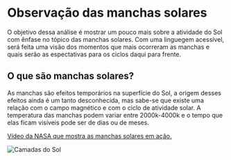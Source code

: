 

# Observação das manchas solares
O objetivo dessa análise é mostrar um pouco mais sobre a atividade do Sol com ênfase no tópico das manchas solares. Com uma linguegem acessível, será feita uma visão dos momentos que mais ocorreram as manchas e quais serão as espectativas para os ciclos daqui para frente. 

## O que são manchas solares?
As manchas são efeitos temporários na superfície do Sol, a origem desses efeitos ainda é um tanto desconhecida, mas sabe-se que existe uma relação com o campo magnético e com o ciclo de atividade solar. A temperatura das manchas podem variar entre 2000k-4000k e o tempo que elas ficam visíveis pode ser de dias ou de meses.

[Vídeo da NASA que mostra as manchas solares em ação.](https://www.youtube.com/watch?v=6tmbeLTHC_0&feature=emb_logo)

![Camadas do Sol](https://i0.wp.com/socientifica.com.br/wp-content/uploads/2020/04/camadas_do_sol-1.jpg?ssl=1)
